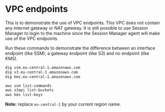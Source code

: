 # VPC endpoints

This is to demonstrate the use of VPC endpoints. This VPC does not contain any internet gateway or NAT gateway. It is still possible to use Session Manager to login to the machine since the Session Manager agent will make use of the VPC endpoints.

Run these commands to demonstrate the difference between an interface endpoint (like SSM), a gateway endpoint (like S3) and no endpoint (like KMS).

```sh
dig ssm.eu-central-1.amazonaws.com
dig s3.eu-central-1.amazonaws.com
dig kms.eu-central-1.amazonaws.com

aws ssm list-commands
aws s3api list-buckets
aws kms list-keys
```

**Note:** replace `eu-central-1` by your current region name.
